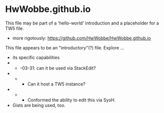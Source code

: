 # HwWobbe.github.io
This file may be part of a 'hello-world' introduction and a placeholder for a TW5 file.

* more rigotously: https://github.com/HwWobbe/HwWobbe.github.io

This file appears to be an "introductory"(?) file.  Explore ...

* its specific capabilities
* * -03-31: can it be used via StackEdit?
* * * Can it host a TW5 instance?
* * * Conformed the ability to edit this via SysH.
* Gists are being used, too.
